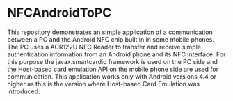# NFCAndroidToPC
This repository demonstrates an simple application of a communication between a PC and the Android NFC chip built in in some mobile phones. The PC uses a ACR122U NFC Reader to transfer and receive simple authentication information from an Android phone and its NFC interface. For this purpose the javax.smartcardio framework is used on the PC side and the Host-based card emulation API on the mobile phone side are used for communication. This application works only with Android versions 4.4 or higher as this is the version where Host-based Card Emulation was introduced.
